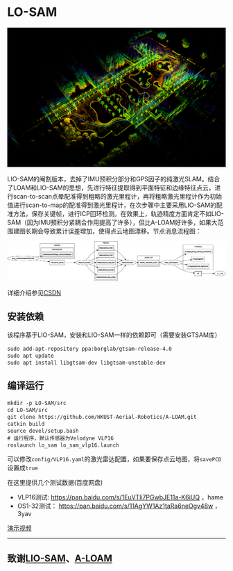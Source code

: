 # LO-SAM

<img src="./figs/test1.png" style="zoom: 50%;" />

LIO-SAM的阉割版本，去掉了IMU预积分部分和GPS因子的纯激光SLAM。结合了LOAM和LIO-SAM的思想，先进行特征提取得到平面特征和边缘特征点云，进行scan-to-scan点晕配准得到粗略的激光里程计，再将粗略激光里程计作为初始值进行scan-to-map的配准得到激光里程计，在次步骤中主要采用LIO-SAM的配准方法，保存关键帧，进行ICP回环检测。在效果上，轨迹精度方面肯定不如LIO-SAM（因为IMU预积分紧耦合作用提高了许多），但比A-LOAM好许多，如果大范围建图长期会导致累计误差增加，使得点云地图漂移。节点消息流程图：

![](./figs/rosgraph.png)

详细介绍参见[CSDN](https://blog.csdn.net/weixin_41681988/article/details/130658677?spm=1001.2014.3001.5501)

## 安装依赖

该程序基于LIO-SAM，安装和LIO-SAM一样的依赖即可（需要安装GTSAM库）

```shell
sudo add-apt-repository ppa:borglab/gtsam-release-4.0
sudo apt update
sudo apt install libgtsam-dev libgtsam-unstable-dev
```

## 编译运行

```shell
mkdir -p LO-SAM/src
cd LO-SAM/src
git clone https://github.com/HKUST-Aerial-Robotics/A-LOAM.git
catkin build
source devel/setup.bash
# 运行程序，默认传感器为Velodyne VLP16
roslaunch lo_sam lo_sam_vlp16.launch  
```

可以修改`config/VLP16.yaml`的激光雷达配置，如果要保存点云地图，将`savePCD`设置成`true`

在这里提供几个测试数据(百度网盘)

- VLP16测试: https://pan.baidu.com/s/1EuVTli7PGwbJE11a-K6iUQ ，hame
- OS1-32测试： https://pan.baidu.com/s/11AgYW1Az1taRa6neOgv48w ，3yav

[演示视频](https://www.bilibili.com/video/BV1DV4y1r7XB/?spm_id_from=333.999.0.0)

---

## 致谢[LIO-SAM](https://github.com/TixiaoShan/LIO-SAM)、[A-LOAM](https://github.com/HKUST-Aerial-Robotics/A-LOAM)





